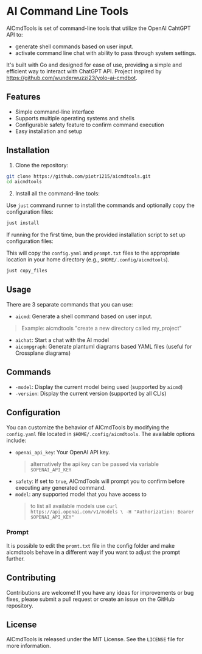 # AI Command Line Tools

AICmdTools is set of command-line tools that utilize the OpenAI CahtGPT API to:

- generate shell commands based on user input.
- activate command line chat with ability to pass through system settings.

It's built with Go and designed for ease of use,
providing a simple and efficient way to interact with ChatGPT API. Project
inspired by https://github.com/wunderwuzzi23/yolo-ai-cmdbot.

## Features

- Simple command-line interface
- Supports multiple operating systems and shells
- Configurable safety feature to confirm command execution
- Easy installation and setup

## Installation

1.  Clone the repository:

```bash
git clone https://github.com/piotr1215/aicmdtools.git
cd aicmdtools
```

2.  Install all the command-line tools:

Use `just` command runner to install the commands and optionally copy the
configuration files:

```bash
just install
```

If running for the first time, bun the provided installation script to set up configuration files:

This will copy the `config.yaml` and `prompt.txt` files to the appropriate location in your home directory (e.g., `$HOME/.config/aicmdtools`).

```bash
just copy_files 
```

## Usage

There are 3 separate commands that you can use:

- `aicmd`: Generate a shell command based on user input.
> Example: aicmdtools "create a new directory called my_project"

- `aichat`: Start a chat with the AI model
- `aicompgraph`: Generate plantuml diagrams based YAML files (useful for Crossplane diagrams)

## Commands

- `-model`: Display the current model being used (supported by `aicmd`)
- `-version`: Display the current version (supported by all CLIs)

## Configuration

You can customize the behavior of AICmdTools by modifying the `config.yaml` file located in `$HOME/.config/aicmdtools`. The available options include:

- `openai_api_key`: Your OpenAI API key.
  > alternatively the api key can be passed via variable `$OPENAI_API_KEY`
- `safety`: If set to `true`, AICmdTools will prompt you to confirm before executing any generated command.
- `model`: any supported model that you have access to
  > to list all available models use `curl https://api.openai.com/v1/models \
-H "Authorization: Bearer $OPENAI_API_KEY"`

### Prompt

It is possible to edit the `promt.txt` file in the config folder and make aicmdtools
behave in a different way if you want to adjust the prompt further.

## Contributing

Contributions are welcome! If you have any ideas for improvements or bug fixes, please submit a pull request or create an issue on the GitHub repository.

## License

AICmdTools is released under the MIT License. See the `LICENSE` file for more information.
